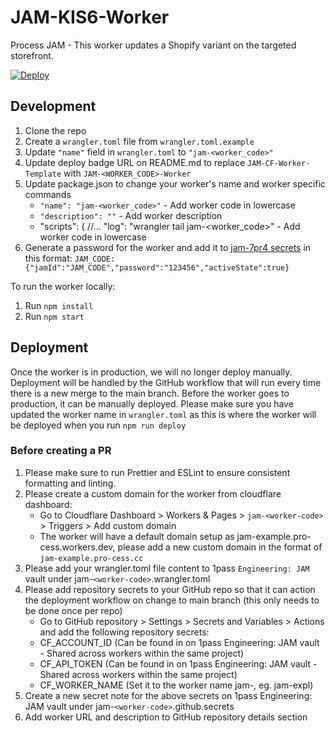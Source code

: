 # JAM-KIS6-Worker
Process JAM - This worker updates a Shopify variant on the targeted storefront.

[![Deploy](https://github.com/Process-Creative/JAM-CF-Worker-Template/actions/workflows/deploy.yml/badge.svg?branch=main)](https://github.com/Process-Creative/JAM-CF-Worker-Template/actions/workflows/deploy.yml)

## Development
1. Clone the repo
2. Create a `wrangler.toml` file from `wrangler.toml.example`
3. Update `"name"` field in `wrangler.toml` to `"jam-<worker_code>"`
4. Update deploy badge URL on README.md to replace `JAM-CF-Worker-Template` with `JAM-<WORKER_CODE>-Worker`
5. Update package.json to change your worker's name and worker specific commands
	- `"name": "jam-<worker_code>"` - Add worker code in lowercase
 	-	`"description": ""` - Add worker description
	- "scripts": {
			//...
   		"log": "wrangler tail jam-<worker_code>" - Add worker code in lowercase
6. Generate a password for the worker and add it to [jam-7pr4 secrets](https://dash.cloudflare.com/6442f52d3d49251b0d036b8bcbfdfd20/workers/services/view/jam-7pr4/production/settings/bindings) in this format: `JAM_CODE: {"jamId":"JAM_CODE","password":"123456","activeState":true}`

To run the worker locally:
1. Run `npm install`
2. Run `npm start`

## Deployment
Once the worker is in production, we will no longer deploy manually. Deployment will be handled by the GitHub workflow that will run every time there is a new merge to the main branch.
Before the worker goes to production, it can be manually deployed. Please make sure you have updated the worker name in `wrangler.toml` as this is where the worker will be deployed when you run `npm run deploy`

### Before creating a PR
1. Please make sure to run Prettier and ESLint to ensure consistent formatting and linting.
2. Please create a custom domain for the worker from cloudflare dashboard:
	- Go to Cloudflare Dashboard > Workers & Pages > `jam-<worker-code>` > Triggers > Add custom domain
 	- The worker will have a default domain setup as jam-example.pro-cess.workers.dev, please add a new custom domain in the format of `jam-example.pro-cess.cc`
3. Please add your wrangler.toml file content to 1pass `Engineering: JAM` vault under jam-`<worker-code>`.wrangler.toml
4. Please add repository secrets to your GitHub repo so that it can action the deployment workflow on change to main branch (this only needs to be done once per repo)
	- Go to GitHub repository > Settings > Secrets and Variables > Actions and add the following repository secrets:
   - CF_ACCOUNT_ID (Can be found in on 1pass Engineering: JAM vault - Shared across workers within the same project)
   - CF_API_TOKEN (Can be found in on 1pass Engineering: JAM vault - Shared across workers within the same project)
   - CF_WORKER_NAME (Set it to the worker name jam-<worker-code>, eg. jam-expl)
5. Create a new secret note for the above secrets on 1pass Engineering: JAM vault under jam-`<worker-code>`.github.secrets
6. Add worker URL and description to GitHub repository details section


